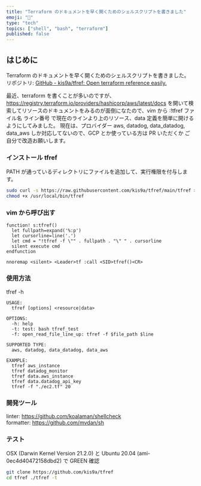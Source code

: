 ```yaml
---
title: "Terraform のドキュメントを早く開くためのシェルスクリプトを書きました"
emoji: "🐚"
type: "tech"
topics: ["shell", "bash", "terraform"]
published: false
---
```


## はじめに

Terraform のドキュメントを早く開くためのシェルスクリプトを書きました。
リポジトリ: [GitHub - kis9a/tfref: Open terraform reference easily.](https://github.com/kis9a/tfref)

最近、terraform を書くことが多いのですが、<https://registry.terraform.io/providers/hashicorp/aws/latest/docs> を開いて検索してリソースのドキュメントをみるのが面倒になたので、vim から :!tfref ファイル名 ライン番号 で現在のラインより上のリソース、data 定義を簡単に開けるようにしてみました。 現在は、プロバイダー aws, datadog, data_datadog, data_aws しか対応してないので、GCP とか使っている方は PR いただくか ご自分で改造お願いします。

### インストール tfref

PATH が通っているディレクトリにファイルを追加して、実行権限を付与します。

```bash
sudo curl -s https://raw.githubusercontent.com/kis9a/tfref/main/tfref > /usr/local/bin/tfref
chmod +x /usr/local/bin/tfref
```

### vim から呼び出す

```vim
function! s:tfref()
  let fullpath=expand('%:p')
  let cursorline=line('.')
  let cmd = "!tfref -f \"" . fullpath . "\" " . cursorline
  silent execute cmd
endfunction

nnoremap <silent> <Leader>tf :call <SID>tfref()<CR>
```

### 使用方法

tfref -h

```less
USAGE:
  tfref [options] <resource|data>

OPTIONS:
  -h: help
  -t: test: bash tfref_test
  -f: open_read_file_line_up: tfref -f $file_path $line

SUPPORTED TYPE:
  aws, datadog, data_datadog, data_aws

EXAMPLE:
  tfref aws_instance
  tfref datadog_monitor
  tfref data.aws_instance
  tfref data.datadog_api_key
  tfref -f "./ec2.tf" 20
```

### 開発ツール

linter: https://github.com/koalaman/shellcheck  
formatter: https://github.com/mvdan/sh

### テスト

OSX (Darwin Kernel Version 21.2.0) と Ubuntu 20.04 (ami-0ec4d40472158dbd2) で GREEN 確認

```bash
git clone https://github.com/kis9a/tfref
cd tfref ./tfref -t
```
